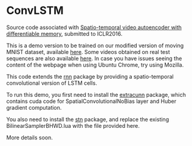 # ConvLSTM

Source code associated with [Spatio-temporal video autoencoder with differentiable memory](http://arxiv.org/abs/1511.06309), submitted to ICLR2016. 

This is a demo version to be trained on our modified version of moving MNIST dataset, available [here](http://mi.eng.cam.ac.uk/~vp344/). Some videos obtained on real test sequences are also available [here](http://mi.eng.cam.ac.uk/~vp344/). In case you have issues seeing the content of the webpage when using Ubuntu Chrome, try using Mozilla. 

This code extends the [rnn](https://github.com/Element-Research/rnn) package by providing a spatio-temporal convolutional version of LSTM cells.

To run this demo, you first need to install the [extracunn](https://github.com/viorik/extracunn) package, which contains cuda code for SpatialConvolutionalNoBias layer and Huber gradient computation.

You also need to install the [stn](https://github.com/qassemoquab/stnbhwd) package, and replace the existing BilinearSamplerBHWD.lua with the file provided here.

More details soon.


 

